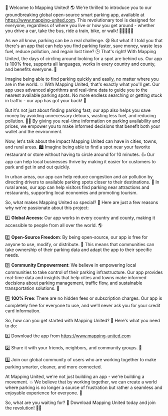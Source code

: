 🎉 Welcome to Mapping United! 🌎 We're thrilled to introduce you to our groundbreaking global open-source smart parking app, available at https://www.mapping-united.com. This revolutionary tool is designed for everyone, regardless of where you live or how you get around - whether you drive a car, take the bus, ride a train, bike, or walk! 🚗🚌🚂🚴‍♀️

As we all know, parking can be a real challenge. 😩 But what if I told you that there's an app that can help you find parking faster, save money, waste less fuel, reduce pollution, and regain lost time? 🕒 That's right! With Mapping United, the days of circling around looking for a spot are behind us. Our app is 100% free, supports all languages, works in every country and county, and benefits everyone. 🌟

Imagine being able to find parking quickly and easily, no matter where you are in the world. 💥 With Mapping United, that's exactly what you'll get. Our app uses advanced algorithms and real-time data to guide you to the nearest available parking spots. No more endless searching or getting stuck in traffic - our app has got your back! 🚗

But it's not just about finding parking fast; our app also helps you save money by avoiding unnecessary detours, wasting less fuel, and reducing pollution. 💸🌟 By giving you real-time information on parking availability and prices, we empower you to make informed decisions that benefit both your wallet and the environment.

Now, let's talk about the impact Mapping United can have in cities, towns, and rural areas. 🏙️ Imagine being able to find a spot near your favorite restaurant or store without having to circle around for 10 minutes. 👍 Our app can help local businesses thrive by making it easier for customers to park and get in and out quickly.

In urban areas, our app can help reduce congestion and air pollution by directing drivers to available parking spots closer to their destinations. 🌆 In rural areas, our app can help visitors find parking near attractions and restaurants, supporting local economies and promoting tourism.

So, what makes Mapping United so special? 🤔 Here are just a few reasons why we're passionate about this project:

1️⃣ **Global Access**: Our app works in every country and county, making it accessible to people from all over the world. 🌎

2️⃣ **Open-Source Freedom**: By being open-source, our app is free for anyone to use, modify, or distribute. 💪 This means that communities can take ownership of their parking data and adapt the app to their specific needs.

3️⃣ **Community Empowerment**: We believe in empowering local communities to take control of their parking infrastructure. Our app provides real-time data and insights that help cities and towns make informed decisions about parking management, traffic flow, and sustainable transportation solutions. 🌟

4️⃣ **100% Free**: There are no hidden fees or subscription charges. Our app is completely free for everyone to use, and we'll never ask you for your credit card information.

So, how can you get started with Mapping United? 🎉 Here's what you need to do:

1️⃣ Download the app from https://www.mapping-united.com

2️⃣ Share it with your friends, neighbors, and community groups. 🤩

3️⃣ Join our global community of users who are working together to make parking smarter, cleaner, and more connected.

At Mapping United, we're not just building an app - we're building a movement. 💥 We believe that by working together, we can create a world where parking is no longer a source of frustration but rather a seamless and enjoyable experience for everyone. 🌟

So, what are you waiting for? 🤔 Download Mapping United today and join the revolution! 🔴💥